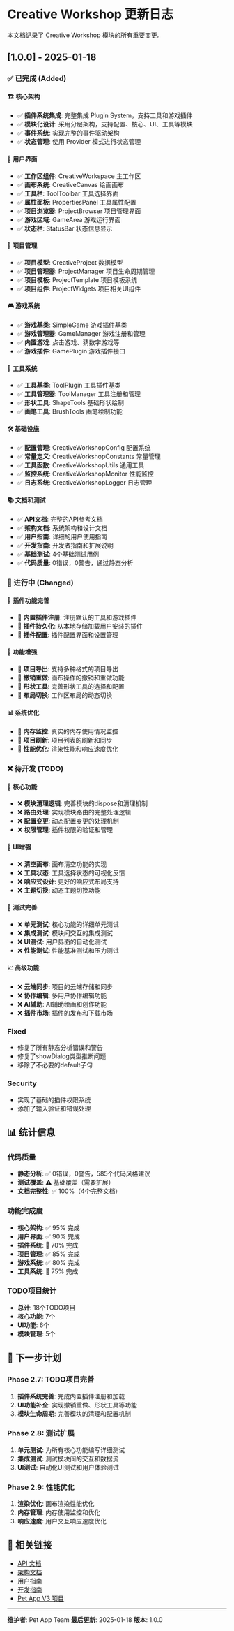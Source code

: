 # Creative Workshop 更新日志

本文档记录了 Creative Workshop 模块的所有重要变更。

## [1.0.0] - 2025-01-18

### ✅ 已完成 (Added)

#### 🏗️ 核心架构
- ✅ **插件系统集成**: 完整集成 Plugin System，支持工具和游戏插件
- ✅ **模块化设计**: 采用分层架构，支持配置、核心、UI、工具等模块
- ✅ **事件系统**: 实现完整的事件驱动架构
- ✅ **状态管理**: 使用 Provider 模式进行状态管理

#### 🎨 用户界面
- ✅ **工作区组件**: CreativeWorkspace 主工作区
- ✅ **画布系统**: CreativeCanvas 绘画画布
- ✅ **工具栏**: ToolToolbar 工具选择界面
- ✅ **属性面板**: PropertiesPanel 工具属性配置
- ✅ **项目浏览器**: ProjectBrowser 项目管理界面
- ✅ **游戏区域**: GameArea 游戏运行界面
- ✅ **状态栏**: StatusBar 状态信息显示

#### 📁 项目管理
- ✅ **项目模型**: CreativeProject 数据模型
- ✅ **项目管理器**: ProjectManager 项目生命周期管理
- ✅ **项目模板**: ProjectTemplate 项目模板系统
- ✅ **项目组件**: ProjectWidgets 项目相关UI组件

#### 🎮 游戏系统
- ✅ **游戏基类**: SimpleGame 游戏插件基类
- ✅ **游戏管理器**: GameManager 游戏注册和管理
- ✅ **内置游戏**: 点击游戏、猜数字游戏等
- ✅ **游戏插件**: GamePlugin 游戏插件接口

#### 🔧 工具系统
- ✅ **工具基类**: ToolPlugin 工具插件基类
- ✅ **工具管理器**: ToolManager 工具注册和管理
- ✅ **形状工具**: ShapeTools 基础形状绘制
- ✅ **画笔工具**: BrushTools 画笔绘制功能

#### 🛠️ 基础设施
- ✅ **配置管理**: CreativeWorkshopConfig 配置系统
- ✅ **常量定义**: CreativeWorkshopConstants 常量管理
- ✅ **工具函数**: CreativeWorkshopUtils 通用工具
- ✅ **监控系统**: CreativeWorkshopMonitor 性能监控
- ✅ **日志系统**: CreativeWorkshopLogger 日志管理

#### 📚 文档和测试
- ✅ **API文档**: 完整的API参考文档
- ✅ **架构文档**: 系统架构和设计文档
- ✅ **用户指南**: 详细的用户使用指南
- ✅ **开发指南**: 开发者指南和扩展说明
- ✅ **基础测试**: 4个基础测试用例
- ✅ **代码质量**: 0错误，0警告，通过静态分析

### 🚧 进行中 (Changed)

#### 🔄 插件功能完善
- 🚧 **内置插件注册**: 注册默认的工具和游戏插件
- 🚧 **插件持久化**: 从本地存储加载用户安装的插件
- 🚧 **插件配置**: 插件配置界面和设置管理

#### 🎯 功能增强
- 🚧 **项目导出**: 支持多种格式的项目导出
- 🚧 **撤销重做**: 画布操作的撤销和重做功能
- 🚧 **形状工具**: 完善形状工具的选择和配置
- 🚧 **布局切换**: 工作区布局的动态切换

#### 📊 系统优化
- 🚧 **内存监控**: 真实的内存使用情况监控
- 🚧 **项目刷新**: 项目列表的刷新和同步
- 🚧 **性能优化**: 渲染性能和响应速度优化

### ❌ 待开发 (TODO)

#### 🔧 核心功能
- ❌ **模块清理逻辑**: 完善模块的dispose和清理机制
- ❌ **路由处理**: 实现模块路由的完整处理逻辑
- ❌ **配置变更**: 动态配置变更的处理机制
- ❌ **权限管理**: 插件权限的验证和管理

#### 🎨 UI增强
- ❌ **清空画布**: 画布清空功能的实现
- ❌ **工具状态**: 工具选择状态的可视化反馈
- ❌ **响应式设计**: 更好的响应式布局支持
- ❌ **主题切换**: 动态主题切换功能

#### 🧪 测试完善
- ❌ **单元测试**: 核心功能的详细单元测试
- ❌ **集成测试**: 模块间交互的集成测试
- ❌ **UI测试**: 用户界面的自动化测试
- ❌ **性能测试**: 性能基准测试和压力测试

#### 📈 高级功能
- ❌ **云端同步**: 项目的云端存储和同步
- ❌ **协作编辑**: 多用户协作编辑功能
- ❌ **AI辅助**: AI辅助绘画和创作功能
- ❌ **插件市场**: 插件的发布和下载市场

### Fixed
- 修复了所有静态分析错误和警告
- 修复了showDialog类型推断问题
- 移除了不必要的default子句

### Security
- 实现了基础的插件权限系统
- 添加了输入验证和错误处理

## 📊 统计信息

### 代码质量
- **静态分析**: ✅ 0错误，0警告，585个代码风格建议
- **测试覆盖**: ⚠️ 基础覆盖（需要扩展）
- **文档完整性**: ✅ 100%（4个完整文档）

### 功能完成度
- **核心架构**: ✅ 95% 完成
- **用户界面**: ✅ 90% 完成
- **插件系统**: 🚧 70% 完成
- **项目管理**: ✅ 85% 完成
- **游戏系统**: ✅ 80% 完成
- **工具系统**: 🚧 75% 完成

### TODO项目统计
- **总计**: 18个TODO项目
- **核心功能**: 7个
- **UI功能**: 6个
- **模块管理**: 5个

## 🎯 下一步计划

### Phase 2.7: TODO项目完善
1. **插件系统完善**: 完成内置插件注册和加载
2. **UI功能补全**: 实现撤销重做、形状工具等功能
3. **模块生命周期**: 完善模块的清理和配置机制

### Phase 2.8: 测试扩展
1. **单元测试**: 为所有核心功能编写详细测试
2. **集成测试**: 测试模块间的交互和数据流
3. **UI测试**: 自动化UI测试和用户体验测试

### Phase 2.9: 性能优化
1. **渲染优化**: 画布渲染性能优化
2. **内存管理**: 内存使用监控和优化
3. **响应速度**: 用户交互响应速度优化

## 🔗 相关链接

- [API 文档](docs/api/api.md)
- [架构文档](docs/architecture/architecture.md)
- [用户指南](docs/guides/user_guide.md)
- [开发指南](docs/development/development.md)
- [Pet App V3 项目](../../README.md)

---

**维护者**: Pet App Team
**最后更新**: 2025-01-18
**版本**: 1.0.0
